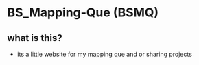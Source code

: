 # BS_Mapping-Que (BSMQ)

## what is this?
- its a little website for my mapping que and or sharing projects
